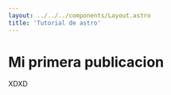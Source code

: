```yaml
---
layout: ../../../components/Layout.astro
title: 'Tutorial de astro'
---
```



# Mi primera publicacion
XDXD
